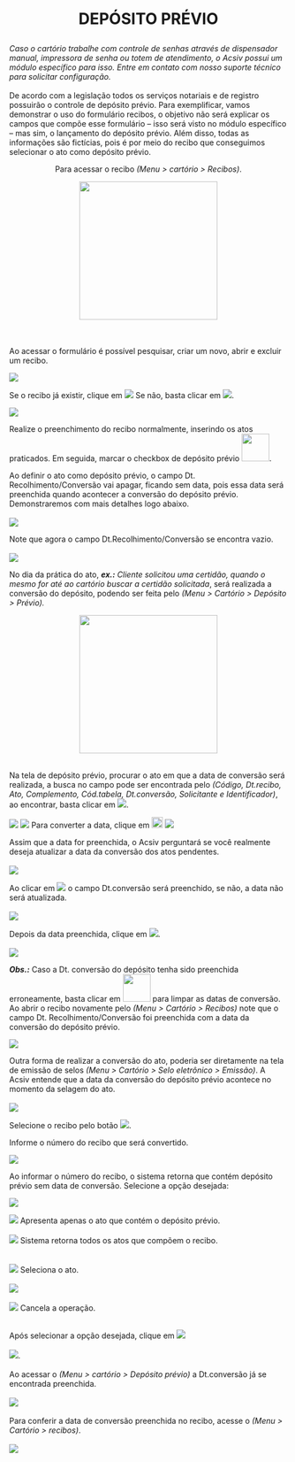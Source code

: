 # <p align="center"><b>DEPÓSITO PRÉVIO</b></p>
<i>Caso o cartório trabalhe com controle de senhas através de dispensador manual, impressora de senha ou totem de atendimento, o Acsiv possui um módulo específico para isso. Entre em contato com nosso suporte técnico para solicitar configuração.</i>
<br></br>
De acordo com a legislação todos os serviços notariais e de registro possuirão o controle de depósito prévio.
Para exemplificar, vamos demonstrar o uso do formulário recibos, o objetivo não será explicar os campos que compõe esse formulário – isso será visto no módulo específico – mas sim, o lançamento do depósito prévio. Além disso, todas as informações são fictícias, pois é por meio do recibo que conseguimos selecionar o ato como depósito prévio. 
<p align="center">Para acessar o recibo <i>(Menu > cartório > Recibos)</i>.</p>
<div align="center">
<img src="https://github.com/gislenetavaresacsiv/depositoprevio/blob/main/Imagens/Tela_inicial.png" width="250" />
</div>
<br></br>
<p>Ao acessar o formulário é possível pesquisar, criar um novo, abrir e excluir um recibo.</p>
<img src="https://github.com/gislenetavaresacsiv/depositoprevio/blob/main/Imagens/Recibo.PNG" />

<p>Se o recibo já existir, clique em <img src="https://github.com/gislenetavaresacsiv/depositoprevio/blob/main/Imagens/Recibo_Botao_Abrir.PNG" /> Se não, basta clicar em <img src="https://github.com/gislenetavaresacsiv/depositoprevio/blob/main/Imagens/Recibo_Botao_Novo.PNG" />.</p>

<img src="https://github.com/gislenetavaresacsiv/depositoprevio/blob/main/Imagens/Recibo_1.PNG" />
<p>Realize o preenchimento do recibo normalmente, inserindo os atos praticados. Em seguida, marcar o checkbox de depósito prévio <img src="https://github.com/gislenetavaresacsiv/depositoprevio/blob/main/Imagens/Recibo_Checkbox_Deposito_Previo.PNG" width="50" />.</p> 

<p>Ao definir o ato como depósito prévio, o campo Dt. Recolhimento/Conversão vai apagar, ficando sem data, pois essa data será preenchida quando acontecer a conversão do depósito prévio. Demonstraremos com mais detalhes logo abaixo.
 <br></br>
<img src="https://github.com/gislenetavaresacsiv/depositoprevio/blob/main/Imagens/Recibo_2.PNG" /></P>

Note que agora o campo Dt.Recolhimento/Conversão se encontra vazio.
<br></br>
<img src="https://github.com/gislenetavaresacsiv/depositoprevio/blob/main/Imagens/Recibo_3.PNG" />

No dia da prática do ato, <i><b>ex.:</b> Cliente solicitou uma certidão, quando o mesmo for até ao cartório buscar a certidão solicitada</i>, será realizada a conversão do depósito, podendo ser feita pelo <i>(Menu > Cartório > Depósito > Prévio).</i>
<div align="center">
<img src="https://github.com/gislenetavaresacsiv/depositoprevio/blob/main/Imagens/Deposito_Previo.png" width="250" />
</div>
<br>

Na tela de depósito prévio, procurar o ato em que a data de conversão será realizada, a busca no campo pode ser encontrada pelo <i>(Código, Dt.recibo, Ato, Complemento, Cód.tabela, Dt.conversão, Solicitante e Identificador)</i>, ao encontrar, basta clicar em <img src="https://github.com/gislenetavaresacsiv/depositoprevio/blob/main/Imagens/Deposito_Previo_Botao_Abrir.png" />.

<img src="https://github.com/gislenetavaresacsiv/depositoprevio/blob/main/Imagens/Deposito_Previo_1.png" />

<img src="https://github.com/gislenetavaresacsiv/depositoprevio/blob/main/Imagens/Deposito_Previo_2.PNG" />
Para converter a data, clique em <img src="https://github.com/gislenetavaresacsiv/depositoprevio/blob/main/Imagens/Deposito_Previo_Abrir_Calendario.PNG" width="20" /> 
<img src="https://github.com/gislenetavaresacsiv/depositoprevio/blob/main/Imagens/Deposito_Previo_3.PNG" />

 Assim que a data for preenchida, o Acsiv perguntará se você realmente deseja atualizar a data da conversão dos atos pendentes.
 <br></br>
 <img src="https://github.com/gislenetavaresacsiv/depositoprevio/blob/main/Imagens/Deposito_Previo_4.PNG" />
 
 Ao clicar em <img src="https://github.com/gislenetavaresacsiv/depositoprevio/blob/main/Imagens/Deposito_Previo_Botao_sim.PNG" /> o campo Dt.conversão será preenchido, se não, a data não será atualizada.
 <br></br>
 <img src="https://github.com/gislenetavaresacsiv/depositoprevio/blob/main/Imagens/Deposito_Previo_5.PNG" />
 
 Depois da data preenchida, clique em <img src="https://github.com/gislenetavaresacsiv/depositoprevio/blob/main/Imagens/Recibo_Botao_Salvar.PNG" />.
 <br></br>
<img src="https://github.com/gislenetavaresacsiv/depositoprevio/blob/main/Imagens/Deposito_Previo_6.PNG" />

 <i><b>Obs.:</b></i> Caso a Dt. conversão do depósito tenha sido preenchida erroneamente, basta clicar em <img src="https://github.com/gislenetavaresacsiv/depositoprevio/blob/main/Imagens/Deposito_Previo_Limpar_Datas.PNG" width="50" /> para limpar as datas de conversão.
  Ao abrir o recibo novamente pelo <i>(Menu > Cartório > Recibos)</i> note que o campo Dt. Recolhimento/Conversão foi preenchida com a data da conversão do depósito prévio.
 
<img src="https://github.com/gislenetavaresacsiv/depositoprevio/blob/main/Imagens/Recibo_Final.PNG" />
 
Outra forma de realizar a conversão do ato, poderia ser diretamente na tela de emissão de selos <i> (Menu > Cartório > Selo eletrônico > Emissão)</i>.
A Acsiv entende que a data da conversão do depósito prévio acontece no momento da selagem do ato.<br></br>
<img src="https://github.com/gislenetavaresacsiv/depositoprevio/blob/main/Imagens/Deposito_Previo_Emissao.PNG" />

Selecione o recibo pelo botão <img src="https://github.com/gislenetavaresacsiv/depositoprevio/blob/main/Imagens/Deposito_Previo_Botao_Recibo.PNG" />.

Informe o número do recibo que será convertido.

<img src="https://github.com/gislenetavaresacsiv/depositoprevio/blob/main/Imagens/Deposito_Previo_Selo_Eletronico_emissao.PNG" />

Ao informar o número do recibo, o sistema retorna que contém depósito prévio sem data de conversão. Selecione a opção desejada:

<img src="https://github.com/gislenetavaresacsiv/depositoprevio/blob/main/Imagens/Deposito_Previo_Emitir.PNG" />


<img src="https://github.com/gislenetavaresacsiv/depositoprevio/blob/main/Imagens/Deposito_Previo_Bot%C3%A3o_Somente_Dep_previo.PNG" /> Apresenta apenas o ato que contém o depósito prévio.<br></br>
<img src="https://github.com/gislenetavaresacsiv/depositoprevio/blob/main/Imagens/Deposito_Previo_Bot%C3%A3o_Todos.PNG" /> Sistema retorna todos os atos que compõem o recibo.<br></br>  
<img src="https://github.com/gislenetavaresacsiv/depositoprevio/blob/main/Imagens/Deposito_Previo_Selecionar.PNG" /> Seleciona o ato.<br></br> 
<img src="https://github.com/gislenetavaresacsiv/depositoprevio/blob/main/Imagens/Deposito_Previo_Depois_Botao_Selecionar.PNG" /><br></br>
<img src="https://github.com/gislenetavaresacsiv/depositoprevio/blob/main/Imagens/Deposito_Previo_Botao_cancelar.PNG" /> Cancela a operação.<br></br>

Após selecionar a opção desejada, clique em <img src="https://github.com/gislenetavaresacsiv/depositoprevio/blob/main/Imagens/Deposito_Previo_Botao_emitir.PNG" /><br></br>
<img src="https://github.com/gislenetavaresacsiv/depositoprevio/blob/main/Imagens/Deposito_Previo_Depois_Emitir.PNG" />.<br></br>
Ao acessar o <i>(Menu > cartório > Depósito prévio)</i> a Dt.conversão já se encontrada preenchida.<br></br>
<img src="https://github.com/gislenetavaresacsiv/depositoprevio/blob/main/Imagens/Deposito_Previo_Convertido.PNG" /><br></br>
Para conferir a data de conversão preenchida no recibo, acesse o <i>(Menu > Cartório > recibos)</i>.<br></br> 
<img src="https://github.com/gislenetavaresacsiv/depositoprevio/blob/main/Imagens/Deposito_Previo_Recibo_Data_convers%C3%A3o.PNG" /><br></br>




 





